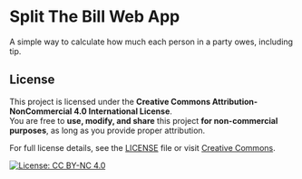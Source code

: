 # Split The Bill Web App
A simple way to calculate how much each person in a party owes, including tip.

## License

This project is licensed under the **Creative Commons Attribution-NonCommercial 4.0 International License**.  
You are free to **use, modify, and share** this project **for non-commercial purposes**, as long as you provide proper attribution.  

For full license details, see the [LICENSE](LICENSE) file or visit [Creative Commons](https://creativecommons.org/licenses/by-nc/4.0/).

[![License: CC BY-NC 4.0](https://img.shields.io/badge/License-CC%20BY--NC%204.0-lightgrey.svg)](https://creativecommons.org/licenses/by-nc/4.0/)
